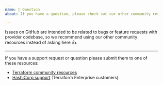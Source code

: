 ```yaml
---
name: 💬 Question
about: If you have a question, please check out our other community resources!

---
```


Issues on GitHub are intended to be related to bugs or feature requests with provider codebase,
so we recommend using our other community resources instead of asking here 👍.

---

If you have a support request or question please submit them to one of these resources:

* [Terraform community resources](https://www.terraform.io/docs/extend/community/index.html)
* [HashiCorp support](https://support.hashicorp.com) (Terraform Enterprise customers)